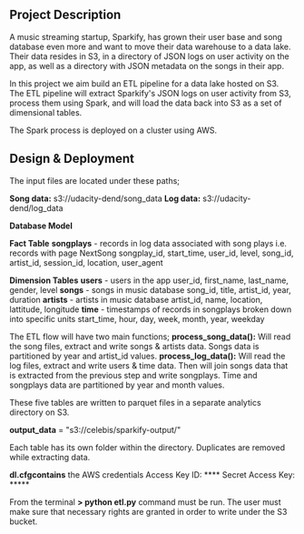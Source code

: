 
## Project Description

A music streaming startup, Sparkify, has grown their user base and song database even more and want to move their data warehouse to a data lake. Their data resides in S3, in a directory of JSON logs on user activity on the app, as well as a directory with JSON metadata on the songs in their app.

In this project we aim build an ETL pipeline for a data lake hosted on S3. The ETL pipeline will extract Sparkify's JSON logs on user activity from S3, process them using Spark, and will load the data back into S3 as a set of dimensional tables.

The Spark process is deployed on a cluster using AWS.

## Design & Deployment

The input files are located under these paths;
 
**Song data:** s3://udacity-dend/song_data
**Log data:** s3://udacity-dend/log_data

**Database Model**

**Fact Table**
**songplays** - records in log data associated with song plays i.e. records with page NextSong
songplay_id, start_time, user_id, level, song_id, artist_id, session_id, location, user_agent

**Dimension Tables**
**users** - users in the app
user_id, first_name, last_name, gender, level
**songs** - songs in music database 
song_id, title, artist_id, year, duration
**artists** - artists in music database
artist_id, name, location, lattitude, longitude
**time** - timestamps of records in songplays broken down into specific units
start_time, hour, day, week, month, year, weekday

The ETL flow will have two main functions;
**process_song_data():**  Will read the song files, extract and write songs & artists data. Songs data is partitioned by year and artist_id values.
**process_log_data():** Will read the log files, extract and write users & time data. Then will join songs data that is extracted from the previous step and write songplays. Time and songplays data are partitioned by year and month values.

These five tables are written to parquet files in a separate analytics directory on S3. 

**output_data** = "s3://celebis/sparkify-output/"

Each table has its own folder within the directory. Duplicates are removed while extracting data.

**dl.cfgcontains** the AWS credentials
Access Key ID: ****
Secret Access Key: *****

From the terminal **> python etl.py** command must be run. The user must make sure that necessary rights are granted in order to write under the S3 bucket.

